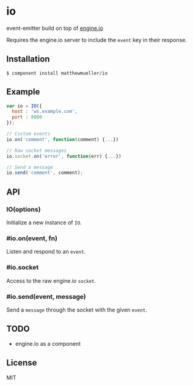 
# io

  event-emitter build on top of [engine.io](https://github.com/learnboost/engine.io)

  Requires the engine.io server to include the `event` key in their response.

## Installation

    $ component install matthewmueller/io

## Example

```js
var io = IO({
  host : 'ws.example.com',
  port : 8080
});

// Custom events
io.on('comment', function(comment) {...})

// Raw socket messages
io.socket.on('error', function(err) {...})

// Send a message
io.send('comment', comment);
```

## API

### IO(options)

Initialize a new instance of `IO`.

### #io.on(event, fn)

Listen and respond to an `event`.

### #io.socket

Access to the raw engine.io `socket`.

### #io.send(event, message)

Send a `message` through the socket with the given `event`.

## TODO

* engine.io as a component

## License

  MIT
